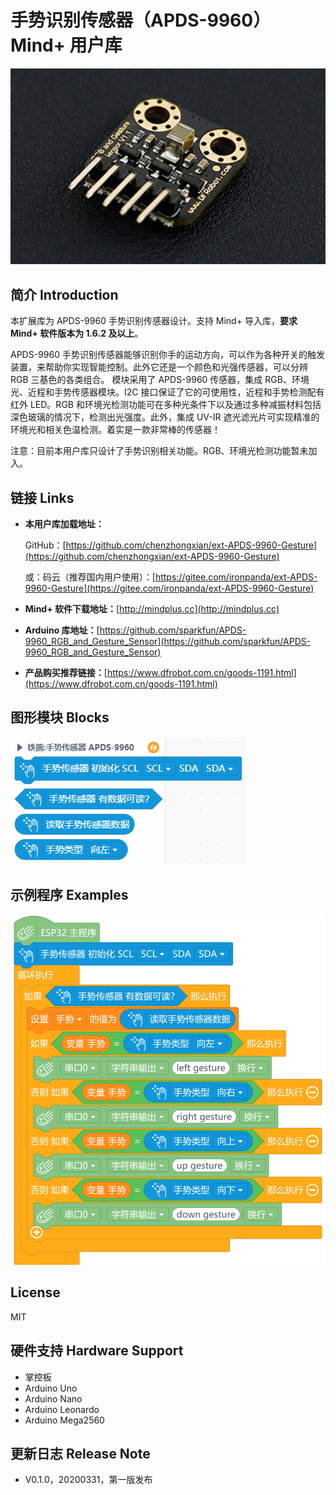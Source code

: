 # 手势识别传感器（APDS-9960） Mind+ 用户库

![](./arduinoC/_images/featured.png)

## 简介 Introduction

本扩展库为 APDS-9960 手势识别传感器设计。支持 Mind+ 导入库，**要求 Mind+ 软件版本为 1.6.2 及以上**。

APDS-9960 手势识别传感器能够识别你手的运动方向，可以作为各种开关的触发装置，来帮助你实现智能控制。此外它还是一个颜色和光强传感器，可以分辨 RGB 三基色的各类组合。 模块采用了 APDS-9960 传感器，集成 RGB、环境光、近程和手势传感器模块。I2C 接口保证了它的可使用性，近程和手势检测配有红外 LED。RGB 和环境光检测功能可在多种光条件下以及通过多种减振材料包括深色玻璃的情况下，检测出光强度。此外，集成 UV-IR 遮光滤光片可实现精准的环境光和相关色温检测。着实是一款非常棒的传感器！

注意：目前本用户库只设计了手势识别相关功能。RGB、环境光检测功能暂未加入。

## 链接 Links

- **本用户库加载地址：**

  GitHub：[https://github.com/chenzhongxian/ext-APDS-9960-Gesture](https://github.com/chenzhongxian/ext-APDS-9960-Gesture)

  或：码云（推荐国内用户使用）：[https://gitee.com/ironpanda/ext-APDS-9960-Gesture](https://gitee.com/ironpanda/ext-APDS-9960-Gesture) 

- **Mind+ 软件下载地址：**[http://mindplus.cc](http://mindplus.cc)

- **Arduino 库地址：**[https://github.com/sparkfun/APDS-9960_RGB_and_Gesture_Sensor](https://github.com/sparkfun/APDS-9960_RGB_and_Gesture_Sensor)

- **产品购买推荐链接：**[https://www.dfrobot.com.cn/goods-1191.html](https://www.dfrobot.com.cn/goods-1191.html)

## 图形模块 Blocks

![](./arduinoC/_images/block.png)

## 示例程序 Examples

![](./arduinoC/_images/example.png)

## License

MIT

## 硬件支持 Hardware Support

- 掌控板
- Arduino Uno
- Arduino Nano
- Arduino Leonardo
- Arduino Mega2560

## 更新日志 Release Note

- V0.1.0，20200331，第一版发布

